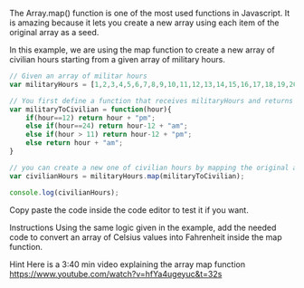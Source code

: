 The Array.map() function is one of the most used functions in Javascript. It is amazing because it lets you create a new array using each item of the original array as a seed.

In this example, we are using the map function to create a new array of civilian hours starting from a given array of military hours.

```js
// Given an array of militar hours
var militaryHours = [1,2,3,4,5,6,7,8,9,10,11,12,13,14,15,16,17,18,19,20,21,22,23,24];

// You first define a function that receives militaryHours and returns its equivalent in civilian time
var militaryToCivilian = function(hour){
	if(hour==12) return hour + "pm";
	else if(hour==24) return hour-12 + "am";
	else if(hour > 11) return hour-12 + "pm";
	else return hour + "am";
}

// you can create a new one of civilian hours by mapping the original array but passing the militaryToCivilian function to the map function
var civilianHours = militaryHours.map(militaryToCivilian);

console.log(civilianHours);
```

Copy paste the code inside the code editor to test it if you want.

Instructions
Using the same logic given in the example, add the needed code to convert an array of Celsius values into Fahrenheit inside the map function.

Hint
Here is a 3:40 min video explaining the array map function
https://www.youtube.com/watch?v=hfYa4ugeyuc&t=32s